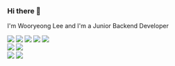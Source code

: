 ### Hi there 👋
<p> I'm Wooryeong Lee and I'm a Junior Backend Developer </p>

<p>
<img src="https://img.shields.io/badge/Javascript-F7DF1E?style=flat-square&logo=Javascript&logoColor=white">
<img src="https://img.shields.io/badge/Typescript-3178C6?style=flat-square&logo=Typescript&logoColor=white">
<img src="https://img.shields.io/badge/NodeJS-339933?style=flat-square&logo=NodeJS&logoColor=white">
<img src="https://img.shields.io/badge/Express-000000?style=flat-square&logo=Express&logoColor=white">
<img src="https://img.shields.io/badge/MySQL-4479A1?style=flat-square&logo=MySQL&logoColor=white">
</br>
<img src="https://img.shields.io/badge/HTML5-E34F26?style=flat-square&logo=HTML5&logoColor=white">
<img src="https://img.shields.io/badge/CSS3-1572B6?style=flat-square&logo=CSS3&logoColor=white">
</br>
<!-- still studying
<img src="https://img.shields.io/badge/AngularJS-E23237?style=flat-square&logo=AngularJS&logoColor=white">
<img src="https://img.shields.io/badge/NestJS-E0234E?style=flat-square&logo=NestJS&logoColor=white">
<img src="https://img.shields.io/badge/AWS-232F3E?style=flat-square&logo=AMAZON AWS&logoColor=white">
</br>
-->
<img src="https://img.shields.io/badge/Visual Studio Code-007ACC?style=flat-square&logo=Visual Studio Code&logoColor=white">
<img src="https://img.shields.io/badge/Github-181717?style=flat-square&logo=Github&logoColor=white">
</p>
